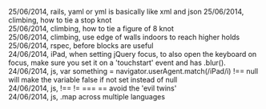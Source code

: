 25/06/2014, rails, yaml or yml is basically like xml and json
25/06/2014, climbing, how to tie a stop knot  
25/06/2014, climbing, how to tie a figure of 8 knot  
25/06/2014, climbing, use edge of walls indoors to reach higher holds  
25/06/2014, rspec, before blocks are useful  
24/06/2014, iPad, when setting jQuery focus, to also open the keyboard on focus, make sure you set it on a 'touchstart' event and has .blur().  
24/06/2014, js, var something = navigator.userAgent.match(/iPad/i) !== null will make the variable false if not set instead of null      
24/06/2014, js, !== != === == avoid the 'evil twins'  
24/06/2014, js, .map across multiple languages
